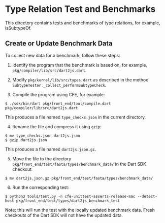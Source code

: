 <!--
  -- Copyright (c) 2019, the Dart project authors.  Please see the AUTHORS file
  -- for details. All rights reserved. Use of this source code is governed by a
  -- BSD-style license that can be found in the LICENSE file.
  -->

# Type Relation Test and Benchmarks

This directory contains tests and benchmarks of type relations, for example,
isSubtypeOf.

## Create or Update Benchmark Data

To collect new data for a benchmark, follow these steps:

1. Identify the program that the benchmark is based on, for example,
`pkg/compiler/lib/src/dart2js.dart`.

2. Modify `pkg/kernel/lib/src/types.dart` as described in the method
`SubtypeTester._collect_performSubtypeCheck`.

3. Compile the program using CFE, for example:

```shell
$ ./sdk/bin/dart pkg/front_end/tool/compile.dart pkg/compiler/lib/src/dart2js.dart
```

This produces a file named `type_checks.json` in the current directory.

4. Rename the file and compress it using `gzip`:

```shell
$ mv type_checks.json dart2js.json
$ gzip dart2js.json
```

This produces a file named `dart2js.json.gz`.

5. Move the file to the directory `pkg/front_end/test/fasta/types/benchmark_data/` in the Dart SDK checkout:

```shell
$ mv dart2js.json.gz pkg/front_end/test/fasta/types/benchmark_data/
```

6. Run the corresponding test:

```shell
$ python3 tools/test.py -n cfe-unittest-asserts-release-mac --detect-host pkg/front_end/test/types/dart2js_benchmark_test
```

Note: this will run the test with the locally updated benchmark data. Fresh checkouts of the Dart SDK will not have the updated data.